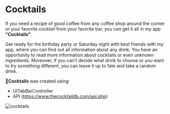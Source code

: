 # Cocktails

If you need a recipe of good coffee from any coffee shop around the corner or your favorite cocktail from your favorite bar, you can get it all in my app **"Cocktails"**.

Get ready for the birthday party or Saturday night with best friends with my app, where you can find out all information about any drink. You have an opportunity to read more information about cocktails or even unknown ingredients. 
Moreover, if you can’t decide what drink to choose or you want to try something different, you can leave it up to fate and take a random drink.

🍷**Cocktails** was created using:
- UITabBarController
- API (https://www.thecocktaildb.com/api.php)


![cocktails](https://user-images.githubusercontent.com/46355522/91848904-deacb780-ec63-11ea-8384-3d6a405ffa2c.gif)

